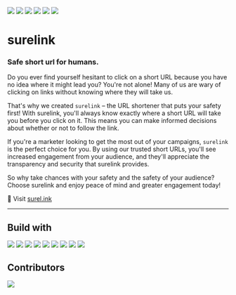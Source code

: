 <img src="https://img.shields.io/github/contributors/shuhanmirza/surelink.svg?style=flat"> <img src="https://img.shields.io/github/forks/shuhanmirza/surelink.svg?style=flat"> <img src="https://img.shields.io/github/issues/shuhanmirza/surelink.svg?style=flat"> <img src="https://img.shields.io/github/stars/shuhanmirza/surelink.svg?style=flat"> <img src="https://img.shields.io/github/v/release/shuhanmirza/surelink?style=flat"> <img src="https://img.shields.io/badge/open source-808080?style=flat">



# surelink

### Safe short url for humans. 
Do you ever find yourself hesitant to click on a short URL because you have no idea where it might lead you? You're not alone! Many of us are wary of clicking on links without knowing where they will take us.

That's why we created `surelink` – the URL shortener that puts your safety first! With surelink, you'll always know exactly where a short URL will take you before you click on it. This means you can make informed decisions about whether or not to follow the link.

If you're a marketer looking to get the most out of your campaigns, `surelink` is the perfect choice for you. By using our trusted short URLs, you'll see increased engagement from your audience, and they'll appreciate the transparency and security that surelink provides.

So why take chances with your safety and the safety of your audience? Choose surelink and enjoy peace of mind and greater engagement today!


🚀 Visit [surel.ink](https://surel.ink) 

---
## Build with
<img src="https://img.shields.io/badge/Vue.js-4FC08D.svg?style=for-the-badge&logo=vuedotjs&logoColor=white"> <img src="https://img.shields.io/badge/Bootstrap-7952B3.svg?style=for-the-badge&logo=Bootstrap&logoColor=white"> <img src="https://img.shields.io/badge/Bulma-00D1B2.svg?style=for-the-badge&logo=Bulma&logoColor=white"> <img src="https://img.shields.io/badge/Go Gin Gonic-00ADD8.svg?style=for-the-badge&logo=Go&logoColor=white"> <img src="https://img.shields.io/badge/PostgreSQL-4169E1.svg?style=for-the-badge&logo=PostgreSQL&logoColor=white"> <img src="https://img.shields.io/badge/Redis-DC382D.svg?style=for-the-badge&logo=Redis&logoColor=white"> <img src="https://img.shields.io/badge/NGINX-009639.svg?style=for-the-badge&logo=NGINX&logoColor=white"> <img src="https://img.shields.io/badge/Docker-2496ED.svg?style=for-the-badge&logo=Docker&logoColor=white">  <img src="https://img.shields.io/badge/Hetzner-D50C2D.svg?style=for-the-badge&logo=Hetzner&logoColor=white">


## Contributors
<a href="https://github.com/shuhanmirza/surelink/graphs/contributors"> <img src="https://contributors-img.web.app/image?repo=shuhanmirza/surelink"> </a>